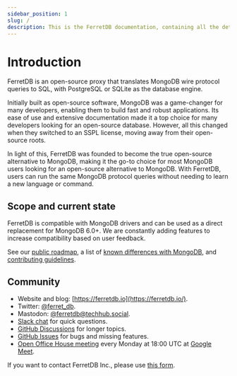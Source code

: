 ```yaml
---
sidebar_position: 1
slug: /
description: This is the FerretDB documentation, containing all the details on FerretDB – the open-source MongoDB alternative that translates MongoDB wire protocol queries to SQL, with PostgreSQL or SQLite as the database engine.
---
```


# Introduction

FerretDB is an open-source proxy that translates MongoDB wire protocol queries to SQL,
with PostgreSQL or SQLite as the database engine.

Initially built as open-source software, MongoDB was a game-changer for many developers,
enabling them to build fast and robust applications.
Its ease of use and extensive documentation made it a top choice for many developers looking
for an open-source database.
However, all this changed when they switched to an SSPL license,
moving away from their open-source roots.

In light of this, FerretDB was founded to become the true open-source alternative to MongoDB,
making it the go-to choice for most MongoDB users looking for an open-source alternative to MongoDB.
With FerretDB, users can run the same MongoDB protocol queries without needing to learn a new language or command.

## Scope and current state

FerretDB is compatible with MongoDB drivers and can be used as a direct replacement for MongoDB 6.0+.
We are constantly adding features to increase compatibility based on user feedback.

See our [public roadmap](https://github.com/orgs/FerretDB/projects/2/views/1),
a list of [known differences with MongoDB](diff.md),
and [contributing guidelines](https://github.com/FerretDB/FerretDB/blob/main/CONTRIBUTING.md).

## Community

- Website and blog: [https://ferretdb.io](https://ferretdb.io/).
- Twitter: [@ferret_db](https://twitter.com/ferret_db).
- Mastodon: [@ferretdb@techhub.social](https://techhub.social/@ferretdb).
- [Slack chat](https://join.slack.com/t/ferretdb/shared_invite/zt-zqe9hj8g-ZcMG3~5Cs5u9uuOPnZB8~A) for quick questions.
- [GitHub Discussions](https://github.com/FerretDB/FerretDB/discussions) for longer topics.
- [GitHub Issues](https://github.com/FerretDB/FerretDB/issues) for bugs and missing features.
- [Open Office House meeting](https://calendar.google.com/event?action=TEMPLATE&tmeid=NjNkdTkyN3VoNW5zdHRiaHZybXFtb2l1OWtfMjAyMTEyMTNUMTgwMDAwWiBjX24zN3RxdW9yZWlsOWIwMm0wNzQwMDA3MjQ0QGc&tmsrc=c_n37tquoreil9b02m0740007244%40group.calendar.google.com&scp=ALL)
  every Monday at 18:00 UTC at [Google Meet](https://meet.google.com/mcb-arhw-qbq).

If you want to contact FerretDB Inc., please use [this form](https://www.ferretdb.com/contact/).

